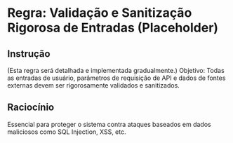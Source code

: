 # Regra: Validação e Sanitização Rigorosa de Entradas (Placeholder)

## Instrução
(Esta regra será detalhada e implementada gradualmente.)
Objetivo: Todas as entradas de usuário, parâmetros de requisição de API e dados de fontes externas devem ser rigorosamente validados e sanitizados.

## Raciocínio
Essencial para proteger o sistema contra ataques baseados em dados maliciosos como SQL Injection, XSS, etc.
